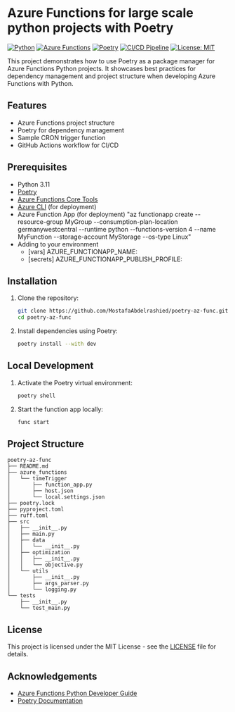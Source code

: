 # Azure Functions for large scale python projects with Poetry

[![Python](https://img.shields.io/badge/Python-3.11-blue.svg)](https://www.python.org/downloads/release/python-3110/)
[![Azure Functions](https://img.shields.io/badge/Azure%20Functions-Supported-blue)](https://azure.microsoft.com/en-us/services/functions/)
[![Poetry](https://img.shields.io/badge/Poetry-Package%20Manager-blue)](https://python-poetry.org/)
[![CI/CD Pipeline](https://github.com/MostafaAbdelrashied/poetry-az-func/actions/workflows/main.yml/badge.svg)](https://github.com/MostafaAbdelrashied/poetry-az-func/actions/workflows/main.yml)
[![License: MIT](https://img.shields.io/badge/License-MIT-yellow.svg)](https://opensource.org/licenses/MIT)

This project demonstrates how to use Poetry as a package manager for Azure Functions Python projects. It showcases best practices for dependency management and project structure when developing Azure Functions with Python.

## Features

- Azure Functions project structure
- Poetry for dependency management
- Sample CRON trigger function
- GitHub Actions workflow for CI/CD

## Prerequisites

- Python 3.11
- [Poetry](https://python-poetry.org/docs/#installation)
- [Azure Functions Core Tools](https://docs.microsoft.com/en-us/azure/azure-functions/functions-run-local?tabs=windows%2Ccsharp%2Cbash#install-the-azure-functions-core-tools)
- [Azure CLI](https://docs.microsoft.com/en-us/cli/azure/install-azure-cli) (for deployment)
- Azure Function App (for deployment) "az functionapp create --resource-group MyGroup --consumption-plan-location germanywestcentral --runtime python --functions-version 4 --name MyFunction --storage-account MyStorage --os-type Linux"
- Adding to your environment 
  - [vars] AZURE_FUNCTIONAPP_NAME:
  - [secrets] AZURE_FUNCTIONAPP_PUBLISH_PROFILE:

## Installation

1. Clone the repository:
   ```bash
   git clone https://github.com/MostafaAbdelrashied/poetry-az-func.git
   cd poetry-az-func
   ```

2. Install dependencies using Poetry:
   ```bash
   poetry install --with dev
   ```

## Local Development

1. Activate the Poetry virtual environment:
   ```bash
   poetry shell
   ```

2. Start the function app locally:
   ```bash
   func start
   ```

## Project Structure

```
poetry-az-func
├── README.md
├── azure_functions
│   └── timeTrigger
│       ├── function_app.py
│       ├── host.json
│       └── local.settings.json
├── poetry.lock
├── pyproject.toml
├── ruff.toml
├── src
│   ├── __init__.py
│   ├── main.py
│   ├── data
│   │   └── __init__.py
│   ├── optimization
│   │   ├── __init__.py
│   │   └── objective.py
│   └── utils
│       ├── __init__.py
│       ├── args_parser.py
│       └── logging.py
└── tests
    ├── __init__.py
    └── test_main.py
```

## License

This project is licensed under the MIT License - see the [LICENSE](LICENSE) file for details.


## Acknowledgements

- [Azure Functions Python Developer Guide](https://docs.microsoft.com/en-us/azure/azure-functions/functions-reference-python)
- [Poetry Documentation](https://python-poetry.org/docs/)